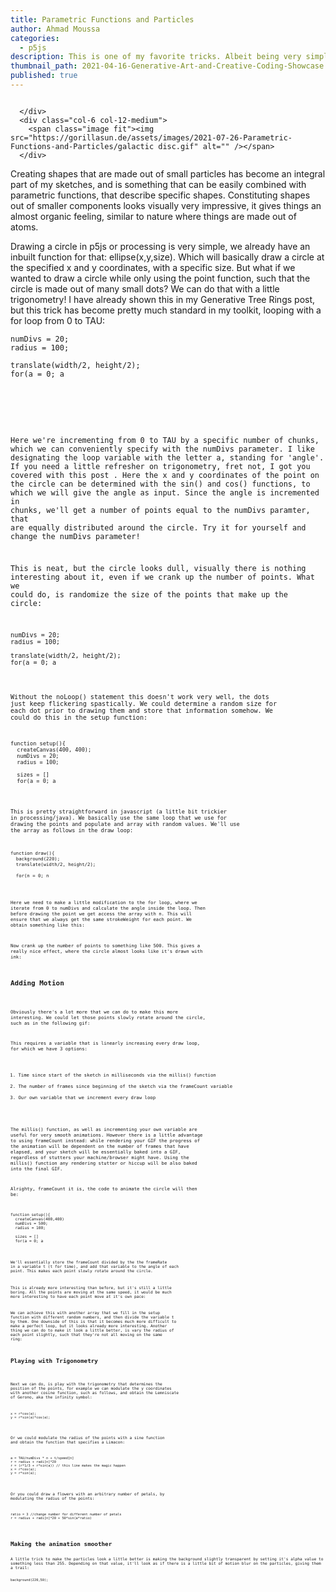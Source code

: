 ```yaml
---
title: Parametric Functions and Particles
author: Ahmad Moussa
categories:
  - p5js
description: This is one of my favorite tricks. Albeit being very simple, visually it looks very impressive.
thumbnail_path: 2021-04-16-Generative-Art-and-Creative-Coding-Showcase.png
published: true
---
```


<div class="row gtr-200">
			<div class="col-6 col-12-medium">
        <span class="image fit"><img src="https://gorillasun.de/assets/images/2021-07-26-Parametric-Functions-and-Particles/lemniscateColor.gif" alt="" /></span>
       
      </div>
      <div class="col-6 col-12-medium">
        <span class="image fit"><img src="https://gorillasun.de/assets/images/2021-07-26-Parametric-Functions-and-Particles/galactic disc.gif" alt="" /></span>
      </div>
</div>

Creating shapes that are made out of small particles has become an integral part of my sketches, and is something that can be easily combined with parametric functions, that describe specific shapes. Constituting shapes out of smaller components looks visually very impressive, it gives things an almost organic feeling, similar to nature where things are made out of atoms.

Drawing a circle in p5js or processing is very simple, we already have an inbuilt function for that: ellipse(x,y,size). Which will basically draw a circle at the specified x and y coordinates, with a specific size. But what if we wanted to draw a circle while only using the point function, such that the circle is made out of many small dots? We can do that with a little trigonometry! I have already shown this in my Generative Tree Rings post, but this trick has become pretty much standard in my toolkit, looping with a for loop from 0 to TAU:

<pre><code>numDivs = 20;
radius = 100;

translate(width/2, height/2);
for(a = 0; a<TAU; a+=TAU/numDivs){
  x = radius*cos(a);
  y = radius*sin(a);
  point(x, y);
}
</code></pre>

 <span class="image fit"><img src="https://gorillasun.de/assets/images/2021-07-26-Parametric-Functions-and-Particles/circle.png" alt="" /></span>

Here we're incrementing from 0 to TAU by a specific number of chunks, which we can conveniently specify with the numDivs parameter. I like designating the loop variable with the letter a, standing for 'angle'. If you need a little refresher on trigonometry, fret not, I got you covered with this post . Here the x and y coordinates of the point on the circle can be determined with the sin() and cos() functions, to which we will give the angle as input. Since the angle is incremented in chunks, we'll get a number of points equal to the numDivs paramter, that are equally distributed around the circle. Try it for yourself and change the numDivs parameter!

This is neat, but the circle looks dull, visually there is nothing interesting about it, even if we crank up the number of points. What we could do, is randomize the size of the points that make up the circle:

<pre><code>numDivs = 20;
radius = 100;

translate(width/2, height/2);
for(a = 0; a<TAU; a+=TAU/numDivs){
  x = radius*cos(a);
  y = radius*sin(a);
  strokeWeight(random(5));
  point(x, y);
}
</code></pre>

Without the noLoop() statement this doesn't work very well, the dots just keep flickering spastically. We could determine a random size for each dot prior to drawing them and store that information somehow. We could do this in the setup function:

<pre><code>function setup(){
  createCanvas(400, 400);
  numDivs = 20;
  radius = 100;

  sizes = []
  for(a = 0; a<TAU; a+=TAU/numDivs){
    sizes.push(random(0.5,5))
  }
}
</code></pre>

This is pretty straightforward in javascript (a little bit trickier in processing/java). We basically use the same loop that we use for drawing the points and populate and array with random values. We'll use the array as follows in the draw loop:

<pre><code>function draw(){
  background(220);
  translate(width/2, height/2);

  for(n = 0; n<numDivs; n++){
    a = TAU/numDivs * n
    x = radius*cos(a);
    y = radius*sin(a);

    strokeWeight(sizes[n]);
    point(x, y);
  }
}
</code></pre>

Here we need to make a little modification to the for loop, where we iterate from 0 to numDivs and calculate the angle inside the loop. Then before drawing the point we get access the array with n. This will ensure that we always get the same strokeWeight for each point. We obtain something like this:
 <span class="image fit"><img src="https://gorillasun.de/assets/images/2021-07-26-Parametric-Functions-and-Particles/randomized1.png" alt="" /></span>

Now crank up the number of points to something like 500. This gives a really nice effect, where the circle almost looks like it's drawn with ink:
<span class="image fit"><img src="https://gorillasun.de/assets/images/2021-07-26-Parametric-Functions-and-Particles/randomized2.png" alt="" /></span>
<h2>Adding Motion</h2>

Obviously there's a lot more that we can do to make this more interesting. We could let those points slowly rotate around the circle, such as in the following gif:

This requires a variable that is linearly increasing every draw loop, for which we have 3 options:
<ol>
<li>Time since start of the sketch in milliseconds via the millis() function</li>
<li>The number of frames since beginning of the sketch via the frameCount variable</li>
<li>Our own variable that we increment every draw loop</li>
</ol>

The millis() function, as well as incrementing your own variable are useful for very smooth animations. However there is a little advantage to using frameCount instead: while rendering your GIF the progress of the animation will be dependent on the number of frames that have elapsed, and your sketch will be essentially baked into a GIF, regardless of stutters your machine/browser might have. Using the millis() function any rendering stutter or hiccup will be also baked into the final GIF.

Alrighty, frameCount it is, the code to animate the circle will then be:

<pre><code>function setup(){
  createCanvas(400,400)
  numDivs = 500;
  radius = 100;

  sizes = []
  for(a = 0; a<TAU; a+=TAU/numDivs){
    sizes.push(random(0.5,5))
  }

  FPS = 50;
  frameRate(FPS);
}

function draw(){
  background(220);
  translate(width/2, height/2);

  t = frameCount/FPS; //divide frameCount by FPS

  for(n = 0; n<numDivs; n++){

    // add t to angle and divide to slow down the movement
    a = TAU/numDivs * n + t/2
    x = radius*cos(a);
    y = radius*sin(a);

    strokeWeight(sizes[n]);

    point(x, y);
  }
}
</code></pre>

We'll essentially store the frameCount divided by the the frameRate in a variable t (t for time), and add that variable to the angle of each point. This makes each point slowly rotate around the circle.

This is already more interesting than before, but it's still a little boring. All the points are moving at the same speed, it would be much more interesting to have each point move at it's own pace:

We can achieve this with another array that we fill in the setup function with different random numbers, and then divide the variable t by them. One downside of this is that it becomes much more difficult to make a perfect loop, but it looks already more interesting. Another thing we can do to make it look a little better, is vary the radius of each point slightly, such that they're not all moving on the same ring:


<h2>Playing with Trigonometry</h2>

Next we can do, is play with the trigonometry that determines the position of the points, for example we can modulate the y coordinates with another cosine function, such as follows, and obtain the Lemniscate of Gerono, aka the infinity symbol:

<pre><code>x = r*cos(a);
y = r*sin(a)*cos(a);
</code></pre>

Or we could modulate the radius of the points with a sine function and obtain the function that specifies a Limacon:

<pre><code>a = TAU/numDivs * n + t/speed[n]
r = radius + radi[n]*20
r = (r*1/3 + r*sin(a)) // this line makes the magic happen
x = r*cos(a);
y = r*sin(a);
</code></pre>

Or you could draw a flowers with an arbitrary number of petals,  by modulating the radius of the points:

<pre><code>ratio = 3 //change number for different number of petals
r = radius + radi[n]*20 + 50*sin(a*ratio)
</code></pre>

<h2>Making the animation smoother</h2>
A little trick to make the particles look a little better is making the background slightly transparent by setting it's alpha value to something less than 255. Depending on that value, it'll look as if there is a little bit of motion blur on the particles, giving them a trail:

<pre><code>background(220,50);
<code></pre>
